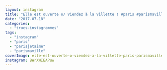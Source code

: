 ```yaml
---
layout: instagram
title: "Elle est ouverte o/ Viendez à la Villette ! #paris #parismaville #parisjetaime"
date: "2017-07-18"
categories: 
  - "trucs-instagrammes"
tags: 
  - "instagram"
  - "paris"
  - "parisjetaime"
  - "parismaville"
coverImage: elle-est-ouverte-o-viendez-a-la-villette-paris-parismaville-parisjetaime.jpg
instagram: BWrXWIEAPuw
---
```

